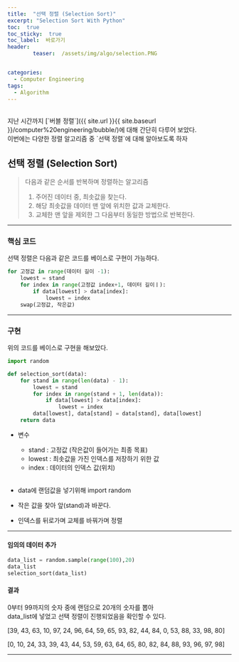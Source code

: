 ```yaml
---
title:  "선택 정렬 (Selection Sort)"  
excerpt: "Selection Sort With Python"
toc:  true
toc_sticky:  true
toc_label:  바로가기
header:
        teaser:  /assets/img/algo/selection.PNG


categories:
  - Computer Engineering
tags:
  - Algorithm
---
```

<br/>
지난 시간까지 [`버블 정렬`]({{ site.url }}{{ site.baseurl }}/computer%20engineering/bubble/)에 대해 간단히 다루어 보았다.<br/>
이번에는 다양한 정렬 알고리즘 중 `선택 정렬`에 대해 알아보도록 하자 <br/>


## 선택 정렬 (Selection Sort)
> 다음과 같은 순서를 반복하며 정렬하는 알고리즘
>   1. 주어진 데이터 중, 최솟값을 찾는다.
>   2. 해당 최솟값을 데이터 맨 앞에 위치한 값과 교체한다.
>   3. 교체한 맨 앞을 제외한 그 다음부터 동일한 방법으로 반복한다.

---

### 핵심 코드
선택 정렬은 다음과 같은 코드를 베이스로 구현이 가능하다.

```python
for 고정값 in range(데이터 길이 -1):
    lowest = stand
    for index in range(고정값 index+1, 데이터 길이ㅣ):
        if data[lowest] > data[index]:
            lowest = index
    swap(고정값, 작은값)
```

---

### 구현
위의 코드를 베이스로 구현을 해보았다.  
```python
import random

def selection_sort(data):
    for stand in range(len(data) - 1):
        lowest = stand
        for index in range(stand + 1, len(data)):
            if data[lowest] > data[index]:
                lowest = index
        data[lowest], data[stand] = data[stand], data[lowest]
    return data
```
* 변수
    * stand : 고정값 (작은값이 들어가는 최종 목표)
    * lowest : 최솟값을 가진 인덱스를 저장하기 위한 값
    * index : 데이터의 인덱스 값(위치)  
    <br/>  

* data에 랜덤값을 넣기위해 import random
* 작은 값을 찾아 앞(stand)과 바꾼다.
* 인덱스를 뒤로가며 교체를 바꿔가며 정렬

---

#### 임의의 데이터 추가
```python
data_list = random.sample(range(100),20)
data_list
selection_sort(data_list)
```

#### 결과
0부터 99까지의 숫자 중에 랜덤으로 20개의 숫자를 뽑아  
data_list에 넣었고 선택 정렬이 진행되었음을 확인할 수 있다. 

[39, 43, 63, 10, 97, 24, 96, 64, 59, 65, 93, 82, 44, 84, 0, 53, 88, 33, 98, 80]  

[0, 10, 24, 33, 39, 43, 44, 53, 59, 63, 64, 65, 80, 82, 84, 88, 93, 96, 97, 98]  

---
